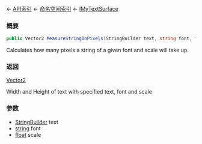 ← [API索引](Api-Index) ← [命名空间索引](Namespace-Index) ← [IMyTextSurface](Sandbox.ModAPI.Ingame.IMyTextSurface)

### 概要

```csharp
public Vector2 MeasureStringInPixels(StringBuilder text, string font, float scale)
```

Calculates how many pixels a string of a given font and scale will take up.

### 返回

[Vector2](VRageMath.Vector2)

Width and Height of text with specified text, font and scale

### 参数

* [StringBuilder](https://docs.microsoft.com/en-us/dotnet/api/System.Text.StringBuilder?view=netframework-4.6) text
* [string](https://docs.microsoft.com/en-us/dotnet/api/System.String?view=netframework-4.6) font
* [float](https://docs.microsoft.com/en-us/dotnet/api/System.Single?view=netframework-4.6) scale
